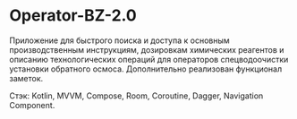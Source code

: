 # Operator-BZ-2.0

Приложение для быстрого поиска и доступа к основным производственным инструкциям, дозировкам химических реагентов и описанию технологических операций для операторов спецводоочистки установки обратного осмоса. Дополнительно реализован функционал заметок.

Стэк:
Kotlin, MVVM, Compose, Room, Coroutine, Dagger, Navigation Component.
